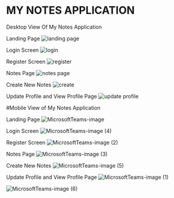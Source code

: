 # MY NOTES APPLICATION
Desktop View Of My Notes Application

Landing Page
![landing page](https://user-images.githubusercontent.com/32638864/210227922-5da01b5d-427d-49b6-809f-0e3d9f027f3b.PNG)

Login Screen
![login](https://user-images.githubusercontent.com/32638864/210227799-edee843b-1a42-421e-bf39-12034b8e3248.PNG)

Register Screen
![register](https://user-images.githubusercontent.com/32638864/210227851-04575725-910f-4e83-b6ce-3bb71c403e3b.PNG)

Notes Page
![notes page](https://user-images.githubusercontent.com/32638864/210228983-00a45e47-8eef-44d1-a4fe-b86e94bcca66.PNG)


Create New Notes
![create](https://user-images.githubusercontent.com/32638864/210229009-5d4365be-cc1f-41c4-bad0-84e7dacc81bf.PNG)

Update Profile and View Profile Page
![update profile](https://user-images.githubusercontent.com/32638864/210227998-03e0418f-1a05-4b83-8634-12127327f804.PNG)

#Mobile View of My Notes Application

Landing Page
![MicrosoftTeams-image](https://user-images.githubusercontent.com/32638864/210228040-f2389c3d-5c08-4a39-9028-478fec5eba44.png)

Login Screen
![MicrosoftTeams-image (4)](https://user-images.githubusercontent.com/32638864/210228049-09419875-15a9-42ab-af7a-251733231f9c.png)

Register Screen
![MicrosoftTeams-image (2)](https://user-images.githubusercontent.com/32638864/210228060-63050fb8-0e06-41c0-ba86-66b48d7157e9.png)

Notes Page
![MicrosoftTeams-image (3)](https://user-images.githubusercontent.com/32638864/210228075-57307e8a-549b-450d-a321-98df7f64f7b0.png)

Create New Notes
![MicrosoftTeams-image (5)](https://user-images.githubusercontent.com/32638864/210229031-e4e04931-f5f4-4af8-b8f6-9acbccdbdd9c.png)

Update Profile and View Profile Page
![MicrosoftTeams-image (1)](https://user-images.githubusercontent.com/32638864/210228100-e76a11e5-129f-44ee-a3c1-a946dda1cdd6.png)

![MicrosoftTeams-image (6)](https://user-images.githubusercontent.com/32638864/210228104-450ca1e5-2cc6-42d0-8e17-27db754d0e64.png)

